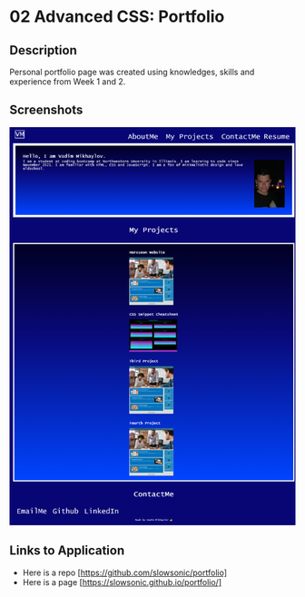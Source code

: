 # 02 Advanced CSS: Portfolio

## Description

Personal portfolio page was created using knowledges, skills and experience from Week 1 and 2.

## Screenshots

![The portfolio page contains navigation, photo and a brief information of a student. In My Projects section recent projects can be found. In ContactMe section there are links to send an email, student's Github and LinkedIn pages](./assets/img/screenshot-portfolio.png)

## Links to Application

- Here is a repo [https://github.com/slowsonic/portfolio]
- Here is a page [https://slowsonic.github.io/portfolio/]
